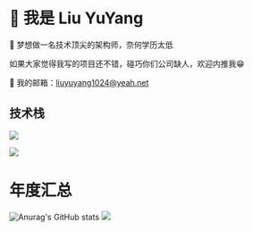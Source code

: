 # 👋 我是 Liu YuYang

🎉 梦想做一名技术顶尖的架构师，奈何学历太低

如果大家觉得我写的项目还不错，碰巧你们公司缺人，欢迎内推我😁

📧 我的邮箱：liuyuyang1024@yeah.net


## 技术栈
<p align="left">
  <a href="https://skillicons.dev">
    <img src="https://skillicons.dev/icons?i=html,css,javascript,scss,jquery,vue,nuxt,typescript,nodejs,pinia,bootstrap" />
  </a>
</p>

<p align="left">
  <a href="https://skillicons.dev">
    <img src="https://skillicons.dev/icons?i=java,spring,docker,python,flask,mysql,redis" />
  </a>
</p>


# 年度汇总
![Anurag's GitHub stats](https://github-readme-stats.vercel.app/api?username=LiuYuYang01&show_icons=true)
<img src="https://camo.githubusercontent.com/5124bc64baa72108c343f25e8d9dd1680c99d2b9559b5b313c43761dd48ca743/68747470733a2f2f63646e2e6a7364656c6976722e6e65742f67682f73756e3032323553554e2f73756e3032323553554e2f6173736574732f696d616765732f617374726f6e6175742e706e67"/>
